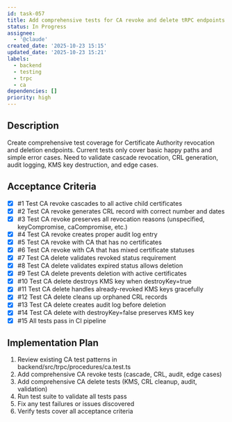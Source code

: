 ```yaml
---
id: task-057
title: Add comprehensive tests for CA revoke and delete tRPC endpoints
status: In Progress
assignee:
  - '@claude'
created_date: '2025-10-23 15:15'
updated_date: '2025-10-23 15:21'
labels:
  - backend
  - testing
  - trpc
  - ca
dependencies: []
priority: high
---
```


## Description

<!-- SECTION:DESCRIPTION:BEGIN -->
Create comprehensive test coverage for Certificate Authority revocation and deletion endpoints. Current tests only cover basic happy paths and simple error cases. Need to validate cascade revocation, CRL generation, audit logging, KMS key destruction, and edge cases.
<!-- SECTION:DESCRIPTION:END -->

## Acceptance Criteria
<!-- AC:BEGIN -->
- [x] #1 Test CA revoke cascades to all active child certificates
- [x] #2 Test CA revoke generates CRL record with correct number and dates
- [x] #3 Test CA revoke preserves all revocation reasons (unspecified, keyCompromise, caCompromise, etc.)
- [x] #4 Test CA revoke creates proper audit log entry
- [x] #5 Test CA revoke with CA that has no certificates
- [x] #6 Test CA revoke with CA that has mixed certificate statuses
- [x] #7 Test CA delete validates revoked status requirement
- [x] #8 Test CA delete validates expired status allows deletion
- [x] #9 Test CA delete prevents deletion with active certificates
- [x] #10 Test CA delete destroys KMS key when destroyKey=true
- [x] #11 Test CA delete handles already-revoked KMS keys gracefully
- [x] #12 Test CA delete cleans up orphaned CRL records
- [x] #13 Test CA delete creates audit log before deletion
- [x] #14 Test CA delete with destroyKey=false preserves KMS key
- [x] #15 All tests pass in CI pipeline
<!-- AC:END -->

## Implementation Plan

<!-- SECTION:PLAN:BEGIN -->
1. Review existing CA test patterns in backend/src/trpc/procedures/ca.test.ts
2. Add comprehensive CA revoke tests (cascade, CRL, audit, edge cases)
3. Add comprehensive CA delete tests (KMS, CRL cleanup, audit, validation)
4. Run test suite to validate all tests pass
5. Fix any test failures or issues discovered
6. Verify tests cover all acceptance criteria
<!-- SECTION:PLAN:END -->
